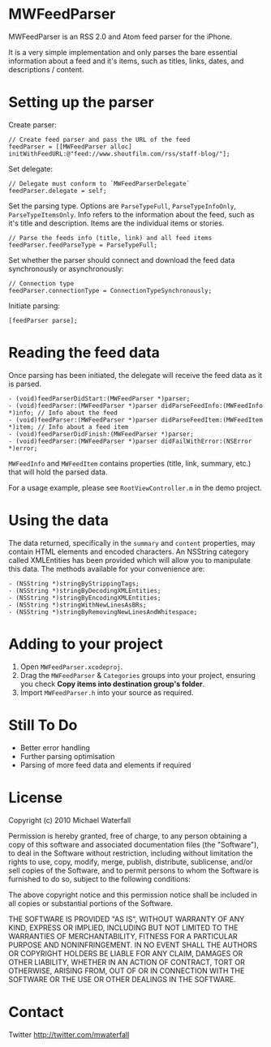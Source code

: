 MWFeedParser
===============

MWFeedParser is an RSS 2.0 and Atom feed parser for the iPhone.

It is a very simple implementation and only parses the bare essential information about a feed and it's items, such as titles, links, dates, and descriptions / content.


Setting up the parser
===============

Create parser:

	// Create feed parser and pass the URL of the feed
	feedParser = [[MWFeedParser alloc] initWithFeedURL:@"feed://www.shoutfilm.com/rss/staff-blog/"];

Set delegate:

	// Delegate must conform to `MWFeedParserDelegate`
	feedParser.delegate = self;
	
Set the parsing type. Options are `ParseTypeFull`, `ParseTypeInfoOnly`, `ParseTypeItemsOnly`. Info refers to the information about the feed, such as it's title and description. Items are the individual items or stories.

	// Parse the feeds info (title, link) and all feed items
	feedParser.feedParseType = ParseTypeFull;
	
Set whether the parser should connect and download the feed data synchronously or asynchronously:

	// Connection type
	feedParser.connectionType = ConnectionTypeSynchronously;
	
Initiate parsing:

	[feedParser parse];


Reading the feed data
===============

Once parsing has been initiated, the delegate will receive the feed data as it is parsed.

	- (void)feedParserDidStart:(MWFeedParser *)parser;
	- (void)feedParser:(MWFeedParser *)parser didParseFeedInfo:(MWFeedInfo *)info; // Info about the feed
	- (void)feedParser:(MWFeedParser *)parser didParseFeedItem:(MWFeedItem *)item; // Info about a feed item
	- (void)feedParserDidFinish:(MWFeedParser *)parser;
	- (void)feedParser:(MWFeedParser *)parser didFailWithError:(NSError *)error;

`MWFeedInfo` and `MWFeedItem` contains properties (title, link, summary, etc.) that will hold the parsed data.

For a usage example, please see `RootViewController.m` in the demo project.


Using the data
===============

The data returned, specifically in the `summary` and `content` properties, may contain HTML elements and encoded characters. An NSString category called XMLEntities has been provided which will allow you to manipulate this data. The methods available for your convenience are:

	- (NSString *)stringByStrippingTags;
	- (NSString *)stringByDecodingXMLEntities;
	- (NSString *)stringByEncodingXMLEntities;
	- (NSString *)stringWithNewLinesAsBRs;
	- (NSString *)stringByRemovingNewLinesAndWhitespace;


Adding to your project
===============

1. Open `MWFeedParser.xcodeproj`.
2. Drag the `MWFeedParser` & `Categories` groups into your project, ensuring you check **Copy items into destination group's folder**.
3. Import `MWFeedParser.h` into your source as required.


Still To Do
===============

* Better error handling
* Further parsing optimisation
* Parsing of more feed data and elements if required


License
===============

Copyright (c) 2010 Michael Waterfall

Permission is hereby granted, free of charge, to any person
obtaining a copy of this software and associated documentation
files (the "Software"), to deal in the Software without
restriction, including without limitation the rights to use,
copy, modify, merge, publish, distribute, sublicense, and/or sell
copies of the Software, and to permit persons to whom the
Software is furnished to do so, subject to the following
conditions:

The above copyright notice and this permission notice shall be
included in all copies or substantial portions of the Software.

THE SOFTWARE IS PROVIDED "AS IS", WITHOUT WARRANTY OF ANY KIND,
EXPRESS OR IMPLIED, INCLUDING BUT NOT LIMITED TO THE WARRANTIES
OF MERCHANTABILITY, FITNESS FOR A PARTICULAR PURPOSE AND
NONINFRINGEMENT. IN NO EVENT SHALL THE AUTHORS OR COPYRIGHT
HOLDERS BE LIABLE FOR ANY CLAIM, DAMAGES OR OTHER LIABILITY,
WHETHER IN AN ACTION OF CONTRACT, TORT OR OTHERWISE, ARISING
FROM, OUT OF OR IN CONNECTION WITH THE SOFTWARE OR THE USE OR
OTHER DEALINGS IN THE SOFTWARE.


Contact
===============

Twitter <http://twitter.com/mwaterfall>
